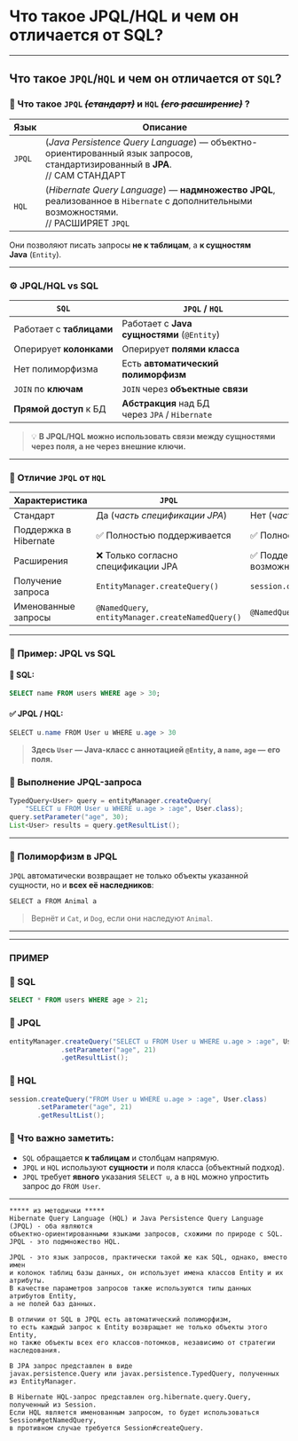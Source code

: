 # Что такое JPQL/HQL и чем он отличается от SQL?

---
## Что такое `JPQL`/`HQL` и чем он отличается от `SQL`?

[](https://github.com/yury-connect/ITM_task026_Java_Podgotovka_k_INTERVJU/blob/by_questions/ITM/ITM05_Hibernate/Hibernate.md#%D1%87%D1%82%D0%BE-%D1%82%D0%B0%D0%BA%D0%BE%D0%B5-jpqlhql-%D0%B8-%D1%87%D0%B5%D0%BC-%D0%BE%D0%BD-%D0%BE%D1%82%D0%BB%D0%B8%D1%87%D0%B0%D0%B5%D1%82%D1%81%D1%8F-%D0%BE%D1%82-sql)

### 📘 Что такое `JPQL` ~~_(стандарт)_~~ и `HQL` ~~_(его расширение)_~~ ?

[](https://github.com/yury-connect/ITM_task026_Java_Podgotovka_k_INTERVJU/blob/by_questions/ITM/ITM05_Hibernate/Hibernate.md#-%D1%87%D1%82%D0%BE-%D1%82%D0%B0%D0%BA%D0%BE%D0%B5-jpql-%D1%81%D1%82%D0%B0%D0%BD%D0%B4%D0%B0%D1%80%D1%82-%D0%B8-hql-%D0%B5%D0%B3%D0%BE-%D1%80%D0%B0%D1%81%D1%88%D0%B8%D1%80%D0%B5%D0%BD%D0%B8%D0%B5-)

|**Язык**|**Описание**|
|---|---|
|`JPQL`|(_Java Persistence Query Language_) — объектно-ориентированный язык запросов, стандартизированный в **JPA**.  <br>// САМ СТАНДАРТ|
|`HQL`|(_Hibernate Query Language_) — **надмножество JPQL**, реализованное в `Hibernate` с дополнительными возможностями.  <br>// РАСШИРЯЕТ `JPQL`|

Они позволяют писать запросы **не к таблицам**, а **к сущностям Java** (`Entity`).

---

### ⚙️ JPQL/HQL vs SQL

[](https://github.com/yury-connect/ITM_task026_Java_Podgotovka_k_INTERVJU/blob/by_questions/ITM/ITM05_Hibernate/Hibernate.md#%EF%B8%8F-jpqlhql-vs-sql)

|`SQL`|`JPQL` / `HQL`|
|---|---|
|Работает с **таблицами**|Работает с **Java сущностями** (`@Entity`)|
|Оперирует **колонками**|Оперирует **полями класса**|
|Нет полиморфизма|Есть **автоматический полиморфизм**|
|`JOIN` по **ключам**|`JOIN` через **объектные связи**|
|**Прямой доступ** к БД|**Абстракция** над БД через `JPA` / `Hibernate`|

> 💡 **В JPQL/HQL можно использовать связи между сущностями через поля, а не через внешние ключи.**

---

### 🔁 Отличие `JPQL` от `HQL`

[](https://github.com/yury-connect/ITM_task026_Java_Podgotovka_k_INTERVJU/blob/by_questions/ITM/ITM05_Hibernate/Hibernate.md#-%D0%BE%D1%82%D0%BB%D0%B8%D1%87%D0%B8%D0%B5-jpql-%D0%BE%D1%82-hql)

|**Характеристика**|`JPQL`|`HQL`|
|---|---|---|
|Стандарт|Да (_часть спецификации JPA_)|Нет (_часть `Hibernate`_)|
|Поддержка в Hibernate|✅ Полностью поддерживается|✅ Полностью поддерживается|
|Расширения|❌ Только согласно спецификации JPA|✅ Поддерживает дополнительные Hibernate-специфичные возможности|
|Получение запроса|`EntityManager.createQuery()`|`session.createQuery()`|
|Именованные запросы|`@NamedQuery`,  <br>`entityManager.createNamedQuery()`|`@NamedQuery`, `session.getNamedQuery()`, `session.createNamedQuery()`|

---

### 🧪 Пример: JPQL vs SQL

[](https://github.com/yury-connect/ITM_task026_Java_Podgotovka_k_INTERVJU/blob/by_questions/ITM/ITM05_Hibernate/Hibernate.md#-%D0%BF%D1%80%D0%B8%D0%BC%D0%B5%D1%80-jpql-vs-sql)

#### 📌 SQL:

[](https://github.com/yury-connect/ITM_task026_Java_Podgotovka_k_INTERVJU/blob/by_questions/ITM/ITM05_Hibernate/Hibernate.md#-sql)

```sql
SELECT name FROM users WHERE age > 30;
```

#### ✅ JPQL / HQL:

[](https://github.com/yury-connect/ITM_task026_Java_Podgotovka_k_INTERVJU/blob/by_questions/ITM/ITM05_Hibernate/Hibernate.md#-jpql--hql)

```java
SELECT u.name FROM User u WHERE u.age > 30
```

> **Здесь `User` — Java-класс с аннотацией `@Entity`, а `name`, `age` — его поля.**

### 🔧 Выполнение JPQL-запроса

[](https://github.com/yury-connect/ITM_task026_Java_Podgotovka_k_INTERVJU/blob/by_questions/ITM/ITM05_Hibernate/Hibernate.md#-%D0%B2%D1%8B%D0%BF%D0%BE%D0%BB%D0%BD%D0%B5%D0%BD%D0%B8%D0%B5-jpql-%D0%B7%D0%B0%D0%BF%D1%80%D0%BE%D1%81%D0%B0)

```java
TypedQuery<User> query = entityManager.createQuery(
    "SELECT u FROM User u WHERE u.age > :age", User.class);
query.setParameter("age", 30);
List<User> results = query.getResultList();
```

---

### 🧬 Полиморфизм в JPQL

[](https://github.com/yury-connect/ITM_task026_Java_Podgotovka_k_INTERVJU/blob/by_questions/ITM/ITM05_Hibernate/Hibernate.md#-%D0%BF%D0%BE%D0%BB%D0%B8%D0%BC%D0%BE%D1%80%D1%84%D0%B8%D0%B7%D0%BC-%D0%B2-jpql)

`JPQL` автоматически возвращает не только объекты указанной сущности, но и **всех её наследников**:

```java
SELECT a FROM Animal a
```

> Вернёт и `Cat`, и `Dog`, если они наследуют `Animal`.

---

---

### ПРИМЕР

[](https://github.com/yury-connect/ITM_task026_Java_Podgotovka_k_INTERVJU/blob/by_questions/ITM/ITM05_Hibernate/Hibernate.md#%D0%BF%D1%80%D0%B8%D0%BC%D0%B5%D1%80)

### 🔹 SQL

[](https://github.com/yury-connect/ITM_task026_Java_Podgotovka_k_INTERVJU/blob/by_questions/ITM/ITM05_Hibernate/Hibernate.md#-sql-1)

```sql
SELECT * FROM users WHERE age > 21;
```

### 🔸 JPQL

[](https://github.com/yury-connect/ITM_task026_Java_Podgotovka_k_INTERVJU/blob/by_questions/ITM/ITM05_Hibernate/Hibernate.md#-jpql)

```java
entityManager.createQuery("SELECT u FROM User u WHERE u.age > :age", User.class)
             .setParameter("age", 21)
             .getResultList();
```

### 🔸 HQL

[](https://github.com/yury-connect/ITM_task026_Java_Podgotovka_k_INTERVJU/blob/by_questions/ITM/ITM05_Hibernate/Hibernate.md#-hql)

```java
session.createQuery("FROM User u WHERE u.age > :age", User.class)
       .setParameter("age", 21)
       .getResultList();
```

### 📌 Что важно заметить:

[](https://github.com/yury-connect/ITM_task026_Java_Podgotovka_k_INTERVJU/blob/by_questions/ITM/ITM05_Hibernate/Hibernate.md#-%D1%87%D1%82%D0%BE-%D0%B2%D0%B0%D0%B6%D0%BD%D0%BE-%D0%B7%D0%B0%D0%BC%D0%B5%D1%82%D0%B8%D1%82%D1%8C)

- `SQL` обращается **к таблицам** и столбцам напрямую.
- `JPQL` и `HQL` используют **сущности** и поля класса (объектный подход).
- `JPQL` требует **явного** указания `SELECT u`, а в `HQL` можно упростить запрос до `FROM User`.

---

```
***** из методички *****
Hibernate Query Language (HQL) и Java Persistence Query Language (JPQL) - оба являются 
объектно-ориентированными языками запросов, схожими по природе с SQL. 
JPQL - это подмножество HQL.

JPQL - это язык запросов, практически такой же как SQL, однако, вместо имен 
и колонок таблиц базы данных, он использует имена классов Entity и их атрибуты. 
В качестве параметров запросов также используются типы данных атрибутов Entity, 
а не полей баз данных. 

В отличии от SQL в JPQL есть автоматический полиморфизм, 
то есть каждый запрос к Entity возвращает не только объекты этого Entity, 
но также объекты всех его классов-потомков, независимо от стратегии наследования. 

В JPA запрос представлен в виде 
javax.persistence.Query или javax.persistence.TypedQuery, полученных из EntityManager. 

В Hibernate HQL-запрос представлен org.hibernate.query.Query, полученный из Session. 
Если HQL является именованным запросом, то будет использоваться Session#getNamedQuery, 
в противном случае требуется Session#createQuery.
```